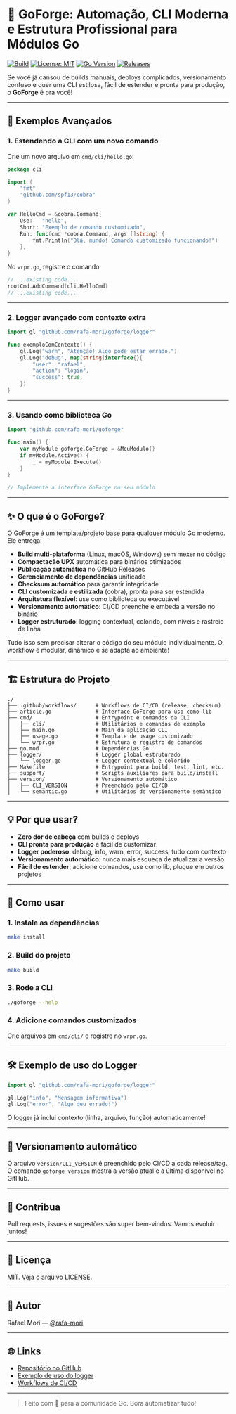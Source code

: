 # 🚀 GoForge: Automação, CLI Moderna e Estrutura Profissional para Módulos Go

[![Build](https://github.com/rafa-mori/goforge/actions/workflows/release.yml/badge.svg)](https://github.com/rafa-mori/goforge/actions/workflows/release.yml)
[![License: MIT](https://img.shields.io/badge/License-MIT-blue.svg)](LICENSE)
[![Go Version](https://img.shields.io/badge/go-%3E=1.20-blue)](go.mod)
[![Releases](https://img.shields.io/github/v/release/rafa-mori/goforge?include_prereleases)](https://github.com/rafa-mori/goforge/releases)

Se você já cansou de builds manuais, deploys complicados, versionamento confuso e quer uma CLI estilosa, fácil de estender e pronta para produção, o **GoForge** é pra você!

---

## 🌟 Exemplos Avançados

### 1. Estendendo a CLI com um novo comando

Crie um novo arquivo em `cmd/cli/hello.go`:

```go
package cli

import (
    "fmt"
    "github.com/spf13/cobra"
)

var HelloCmd = &cobra.Command{
    Use:   "hello",
    Short: "Exemplo de comando customizado",
    Run: func(cmd *cobra.Command, args []string) {
        fmt.Println("Olá, mundo! Comando customizado funcionando!")
    },
}
```

No `wrpr.go`, registre o comando:

```go
// ...existing code...
rootCmd.AddCommand(cli.HelloCmd)
// ...existing code...
```

---

### 2. Logger avançado com contexto extra

```go
import gl "github.com/rafa-mori/goforge/logger"

func exemploComContexto() {
    gl.Log("warn", "Atenção! Algo pode estar errado.")
    gl.Log("debug", map[string]interface{}{
        "user": "rafael",
        "action": "login",
        "success": true,
    })
}
```

---

### 3. Usando como biblioteca Go

```go
import "github.com/rafa-mori/goforge"

func main() {
    var myModule goforge.GoForge = &MeuModulo{}
    if myModule.Active() {
        _ = myModule.Execute()
    }
}

// Implemente a interface GoForge no seu módulo
```

---

## ✨ O que é o GoForge?

O GoForge é um template/projeto base para qualquer módulo Go moderno. Ele entrega:

- **Build multi-plataforma** (Linux, macOS, Windows) sem mexer no código
- **Compactação UPX** automática para binários otimizados
- **Publicação automática** no GitHub Releases
- **Gerenciamento de dependências** unificado
- **Checksum automático** para garantir integridade
- **CLI customizada e estilizada** (cobra), pronta para ser estendida
- **Arquitetura flexível**: use como biblioteca ou executável
- **Versionamento automático**: CI/CD preenche e embeda a versão no binário
- **Logger estruturado**: logging contextual, colorido, com níveis e rastreio de linha

Tudo isso sem precisar alterar o código do seu módulo individualmente. O workflow é modular, dinâmico e se adapta ao ambiente!

---

## 🏗️ Estrutura do Projeto

```plain text
./
├── .github/workflows/      # Workflows de CI/CD (release, checksum)
├── article.go              # Interface GoForge para uso como lib
├── cmd/                    # Entrypoint e comandos da CLI
│   ├── cli/                # Utilitários e comandos de exemplo
│   ├── main.go             # Main da aplicação CLI
│   ├── usage.go            # Template de usage customizado
│   └── wrpr.go             # Estrutura e registro de comandos
├── go.mod                  # Dependências Go
├── logger/                 # Logger global estruturado
│   └── logger.go           # Logger contextual e colorido
├── Makefile                # Entrypoint para build, test, lint, etc.
├── support/                # Scripts auxiliares para build/install
├── version/                # Versionamento automático
│   ├── CLI_VERSION         # Preenchido pelo CI/CD
│   └── semantic.go         # Utilitários de versionamento semântico
```

---

## 💡 Por que usar?

- **Zero dor de cabeça** com builds e deploys
- **CLI pronta para produção** e fácil de customizar
- **Logger poderoso**: debug, info, warn, error, success, tudo com contexto
- **Versionamento automático**: nunca mais esqueça de atualizar a versão
- **Fácil de estender**: adicione comandos, use como lib, plugue em outros projetos

---

## 🚀 Como usar

### 1. Instale as dependências

```sh
make install
```

### 2. Build do projeto

```sh
make build
```

### 3. Rode a CLI

```sh
./goforge --help
```

### 4. Adicione comandos customizados

Crie arquivos em `cmd/cli/` e registre no `wrpr.go`.

---

## 🛠️ Exemplo de uso do Logger

```go
import gl "github.com/rafa-mori/goforge/logger"

gl.Log("info", "Mensagem informativa")
gl.Log("error", "Algo deu errado!")
```

O logger já inclui contexto (linha, arquivo, função) automaticamente!

---

## 🔄 Versionamento automático

O arquivo `version/CLI_VERSION` é preenchido pelo CI/CD a cada release/tag. O comando `goforge version` mostra a versão atual e a última disponível no GitHub.

---

## 🤝 Contribua

Pull requests, issues e sugestões são super bem-vindos. Vamos evoluir juntos!

---

## 📄 Licença

MIT. Veja o arquivo LICENSE.

---

## 👤 Autor

Rafael Mori — [@rafa-mori](https://github.com/rafa-mori)

---

## 🌐 Links

- [Repositório no GitHub](https://github.com/rafa-mori/goforge)
- [Exemplo de uso do logger](logger/logger.go)
- [Workflows de CI/CD](.github/workflows/)

---

> Feito com 💙 para a comunidade Go. Bora automatizar tudo!